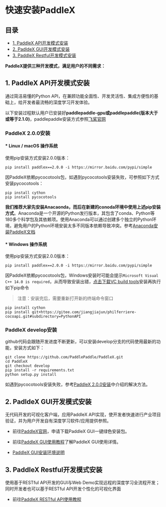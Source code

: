 # 快速安装PaddleX

## 目录

* [1. PaddleX API开发模式安装](#1)
* [2. PadldeX GUI开发模式安装](#2)
* [3. PaddleX Restful开发模式安装](#3)


**PaddleX提供三种开发模式，满足用户的不同需求：**

## <h2 id="1">1. PaddleX API开发模式安装</h2>

通过简洁易懂的Python API，在兼顾功能全面性、开发灵活性、集成方便性的基础上，给开发者最流畅的深度学习开发体验。<br>

以下安装过程默认用户已安装好**paddlepaddle-gpu或paddlepaddle(版本大于或等于2.1.0)**，paddlepaddle安装方式参照[飞桨官网](https://www.paddlepaddle.org.cn/install/quick?docurl=/documentation/docs/zh/develop/install/pip/windows-pip.html)


### PaddleX 2.0.0安装

#### * Linux / macOS 操作系统

使用pip安装方式安装2.0.0版本：

```commandline
pip install paddlex==2.0.0 -i https://mirror.baidu.com/pypi/simple
```

因PaddleX依赖pycocotools包，如遇到pycocotools安装失败，可参照如下方式安装pycocotools：

```commandline
pip install cython  
pip install pycocotools
```

**我们推荐大家先安装Anacaonda，而后在新建的conoda环境中使用上述pip安装方式**。Anaconda是一个开源的Python发行版本，其包含了conda、Python等180多个科学包及其依赖项。使用Anaconda可以通过创建多个独立的Python环境，避免用户的Python环境安装太多不同版本依赖导致冲突。参考[Anaconda安装PaddleX文档](./appendix/anaconda_install.md)

#### * Windows 操作系统


使用pip安装方式安装2.0.0版本：

```commandline
pip install paddlex==2.0.0 -i https://mirror.baidu.com/pypi/simple
```

因PaddleX依赖pycocotools包，Windows安装时可能会提示`Microsoft Visual C++ 14.0 is required`，从而导致安装出错，[点击下载VC build tools](https://go.microsoft.com/fwlink/?LinkId=691126)安装再执行如下pip命令
> 注意：安装完后，需要重新打开新的终端命令窗口

```commandline
pip install cython
pip install git+https://gitee.com/jiangjiajun/philferriere-cocoapi.git#subdirectory=PythonAPI
```

### PaddleX develop安装

github代码会跟随开发进度不断更新，可以安装develop分支的代码使用最新的功能，安装方式如下：

```commandline
git clone https://github.com/PaddlePaddle/PaddleX.git
cd PaddleX
git checkout develop
pip install -r requirements.txt
python setup.py install
```

如遇到pycocotools安装失败，参考[PaddleX 2.0.0安装](./install.md#paddlex-200安装)中介绍的解决方法。

## <h2 id="2">2. PadldeX GUI开发模式安装</h2>


   无代码开发的可视化客户端，应用PaddleX API实现，使开发者快速进行产业项目验证，并为用户开发自有深度学习软件/应用提供参照。

- 前往[PaddleX官网](https://www.paddlepaddle.org.cn/paddle/paddlex)，申请下载PaddleX GUI一键绿色安装包。

- 前往[PaddleX GUI使用教程](./gui/how_to_use.md)了解PaddleX GUI使用详情。

- [PaddleX GUI安装环境说明](./gui/download.md)


## <h2 id="3">3. PaddleX Restful开发模式安装</h2>

使用基于RESTful API开发的GUI与Web Demo实现远程的深度学习全流程开发；同时开发者也可以基于RESTful API开发个性化的可视化界面
- 前往[PaddleX RESTful API使用教程](./Resful_API/docs/readme.md)  
